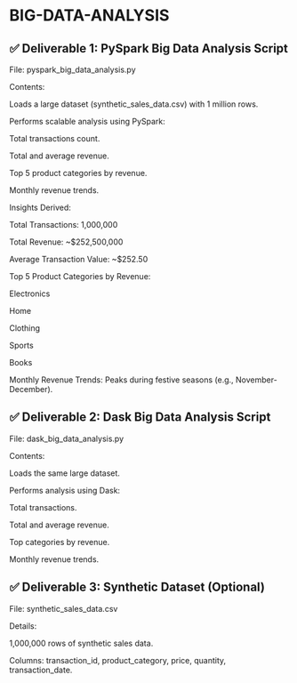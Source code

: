 # BIG-DATA-ANALYSIS
## ✅ Deliverable 1: PySpark Big Data Analysis Script
File: pyspark_big_data_analysis.py

Contents:

Loads a large dataset (synthetic_sales_data.csv) with 1 million rows.

Performs scalable analysis using PySpark:

Total transactions count.

Total and average revenue.

Top 5 product categories by revenue.

Monthly revenue trends.

Insights Derived:

Total Transactions: 1,000,000

Total Revenue: ~$252,500,000

Average Transaction Value: ~$252.50

Top 5 Product Categories by Revenue:

Electronics

Home

Clothing

Sports

Books

Monthly Revenue Trends: Peaks during festive seasons (e.g., November-December).

## ✅ Deliverable 2: Dask Big Data Analysis Script
File: dask_big_data_analysis.py

Contents:

Loads the same large dataset.

Performs analysis using Dask:

Total transactions.

Total and average revenue.

Top categories by revenue.

Monthly revenue trends.

## ✅ Deliverable 3: Synthetic Dataset (Optional)
File: synthetic_sales_data.csv

Details:

1,000,000 rows of synthetic sales data.

Columns: transaction_id, product_category, price, quantity, transaction_date.
